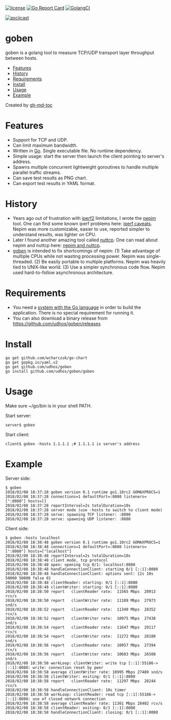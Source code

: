 [![license](http://img.shields.io/badge/license-MIT-blue.svg)](https://github.com/udhos/goben/blob/master/LICENSE)
[![Go Report Card](https://goreportcard.com/badge/github.com/udhos/goben)](https://goreportcard.com/report/github.com/udhos/goben)
[![GolangCI](https://golangci.com/badges/github.com/udhos/goben.svg)](https://golangci.com)

[![asciicast](https://asciinema.org/a/2fVi4HunBbwwMqLx1jIbytdZq.png)](https://asciinema.org/a/2fVi4HunBbwwMqLx1jIbytdZq)

# goben
goben is a golang tool to measure TCP/UDP transport layer throughput between hosts.

* [Features](#features)
* [History](#history)
* [Requirements](#requirements)
* [Install](#install)
* [Usage](#usage)
* [Example](#example)

Created by [gh-md-toc](https://github.com/ekalinin/github-markdown-toc.go)

Features
========

- Support for TCP and UDP.
- Can limit maximum bandwidth.
- Written in [Go](https://golang.org/). Single executable file. No runtime dependency.
- Simple usage: start the server then launch the client pointing to server's address.
- Spawns multiple concurrent lightweight goroutines to handle multiple parallel traffic streams.
- Can save test results as PNG chart.
- Can export test results in YAML format.

History
=======

- Years ago out of frustration with [iperf2](https://sourceforge.net/projects/iperf2/) limitations, I wrote the [nepim](http://www.nongnu.org/nepim/) tool. One can find some known iperf problems here: [iperf caveats](https://support.cumulusnetworks.com/hc/en-us/articles/216509388-Throughput-Testing-and-Troubleshooting#network_testing_with_open_source_tools). Nepim was more customizable, easier to use, reported simpler to understand results, was lighter on CPU.
- Later I found another amazing tool called [nuttcp](https://www.nuttcp.net/). One can read about nepim and nuttcp here: [nepim and nuttcp](https://www.linux.com/news/benchmarking-network-performance-network-pipemeter-lmbench-and-nuttcp).
- [goben](https://github.com/udhos/goben) is intended to fix shortcomings of nepim: (1) Take advantage of multiple CPUs while not wasting processing power. Nepim was single-threaded. (2) Be easily portable to multiple platforms. Nepim was heavily tied to UNIX-like world. (3) Use a simpler synchronous code flow. Nepim used hard-to-follow asynchronous architecture.

Requirements
============

- You need a [system with the Go language](https://golang.org/dl/) in order to build the application. There is no special requirement for running it.
- You can also download a binary release from https://github.com/udhos/goben/releases

Install
=======

    go get github.com/wcharczuk/go-chart
    go get gopkg.in/yaml.v2
    go get github.com/udhos/goben
    go install github.com/udhos/goben/goben

Usage
=====

Make sure ~/go/bin is in your shell PATH.

Start server:

    server$ goben

Start client:

    client$ goben -hosts 1.1.1.1 ;# 1.1.1.1 is server's address

Example
=======

Server side:

    $ goben
    2018/02/08 18:37:28 goben version 0.1 runtime go1.10rc2 GOMAXPROCS=1
    2018/02/08 18:37:28 connections=1 defaultPort=:8080 listeners=[":8080"] hosts=[]
    2018/02/08 18:37:28 reportInterval=2s totalDuration=10s
    2018/02/08 18:37:28 server mode (use -hosts to switch to client mode)
    2018/02/08 18:37:28 serve: spawning TCP listener: :8080
    2018/02/08 18:37:28 serve: spawning UDP listener: :8080

Client side:

    $ goben -hosts localhost
    2018/02/08 18:38:48 goben version 0.1 runtime go1.10rc2 GOMAXPROCS=1
    2018/02/08 18:38:48 connections=1 defaultPort=:8080 listeners=[":8080"] hosts=["localhost"]
    2018/02/08 18:38:48 reportInterval=2s totalDuration=10s
    2018/02/08 18:38:48 client mode, tcp protocol
    2018/02/08 18:38:48 open: opening tcp 0/1: localhost:8080
    2018/02/08 18:38:48 handleConnectionClient: starting 0/1 [::1]:8080
    2018/02/08 18:38:48 handleConnectionClient: options sent: {2s 10s 50000 50000 false 0}
    2018/02/08 18:38:48 clientReader: starting: 0/1 [::1]:8080
    2018/02/08 18:38:48 clientWriter: starting: 0/1 [::1]:8080
    2018/02/08 18:38:50 report   clientReader rate:  11565 Mbps  28913 rcv/s
    2018/02/08 18:38:50 report   clientWriter rate:  11189 Mbps  27973 snd/s
    2018/02/08 18:38:52 report   clientReader rate:  11340 Mbps  28352 rcv/s
    2018/02/08 18:38:52 report   clientWriter rate:  10975 Mbps  27438 snd/s
    2018/02/08 18:38:54 report   clientReader rate:  11647 Mbps  29117 rcv/s
    2018/02/08 18:38:54 report   clientWriter rate:  11272 Mbps  28180 snd/s
    2018/02/08 18:38:56 report   clientReader rate:  10957 Mbps  27394 rcv/s
    2018/02/08 18:38:56 report   clientWriter rate:  10603 Mbps  26508 snd/s
    2018/02/08 18:38:58 workLoop: clientWriter: write tcp [::1]:55186->[::1]:8080: write: connection reset by peer
    2018/02/08 18:38:58 average clientWriter rate: 10995 Mbps 27489 snd/s
    2018/02/08 18:38:58 clientWriter: exiting: 0/1 [::1]:8080
    2018/02/08 18:38:58 report   clientReader rate:  11297 Mbps  28244 rcv/s
    2018/02/08 18:38:58 handleConnectionClient: 10s timer
    2018/02/08 18:38:58 workLoop: clientReader: read tcp [::1]:55186->[::1]:8080: use of closed network connection
    2018/02/08 18:38:58 average clientReader rate: 11361 Mbps 28402 rcv/s
    2018/02/08 18:38:58 clientReader: exiting: 0/1 [::1]:8080
    2018/02/08 18:38:58 handleConnectionClient: closing: 0/1 [::1]:8080
